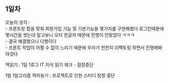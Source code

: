 ## 1일차 

오늘의 생각 :   
    - 프론트랑 합을 맞춰 회원가입 기능 및 기본기능들 몇가지를 구현해봤다 로그인때문에 몇시간을 썻는대 알고보니 오타 한글자 때문에 진행이 안됬었다 ㅋㅋㅋ   
    - 결국 해결했으니 다행이다   
    - 프론트 작업이 어쩔 수 없이 느리기 때문에 우리가 천천히 리팩토링 하면서 진행해봐야것다   
        
    
책읽기 : 1일 1로그 IT 지식 읽기 체크 - 잠정중단 
    
1일 1알고리즘 적어놓기 : 프로젝트로 인한 스터디 잠정 중단

